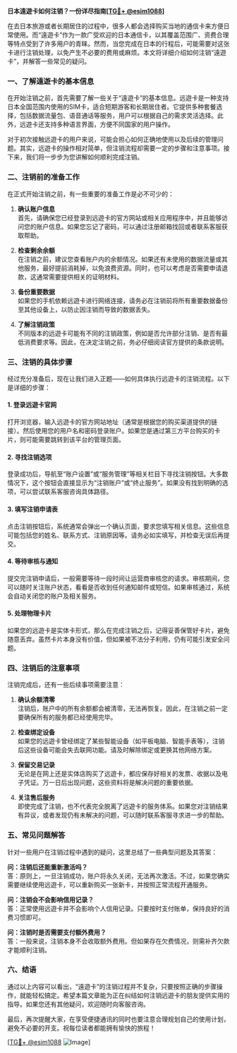 **日本遠遊卡如何注销？一份详尽指南[[TG💪+ @esim1088](https://t.me/s/esim1088)]**

在去日本旅游或者长期居住的过程中，很多人都会选择购买当地的通信卡来方便日常使用。而“遠遊卡”作为一款广受欢迎的日本通信卡，以其覆盖范围广、资费合理等特点受到了许多用户的青睐。然而，当您完成在日本的行程后，可能需要对这张卡进行注销处理，以免产生不必要的费用或麻烦。本文将详细介绍如何注销“遠遊卡”，并解答一些常见的疑问。

### **一、了解遠遊卡的基本信息**

在开始注销之前，首先需要了解一些关于“遠遊卡”的基本信息。远遊卡是一种支持日本全国范围内使用的SIM卡，适合短期游客和长期居住者。它提供多种套餐选择，包括数据流量包、语音通话等服务，用户可以根据自己的需求灵活选择。此外，远遊卡还支持多种语言界面，方便不同国家的用户操作。

对于初次接触远遊卡的用户来说，可能会担心如何正确地使用以及后续的管理问题。其实，远遊卡的操作相对简单，但注销流程却需要一定的步骤和注意事项。接下来，我们将一步步为您讲解如何顺利完成注销。

### **二、注销前的准备工作**

在正式开始注销之前，有一些重要的准备工作是必不可少的：

1. **确认账户信息**  
   首先，请确保您已经登录到远遊卡的官方网站或相关应用程序中，并且能够访问您的账户信息。如果您忘记了密码，可以通过注册邮箱找回或者联系客服获取帮助。

2. **检查剩余余额**  
   在注销之前，建议您查看账户内的余额情况。如果还有未使用的数据流量或其他服务，最好提前消耗掉，以免浪费资源。同时，也可以考虑是否需要申请退款，这通常需要提供相关的证明材料。

3. **备份重要数据**  
   如果您的手机依赖远遊卡进行网络连接，请务必在注销前将所有重要数据备份至其他设备上，以防止因注销而导致的数据丢失。

4. **了解注销政策**  
   不同版本的远遊卡可能有不同的注销政策，例如是否允许部分注销、是否有最低消费要求等。因此，在决定注销之前，务必仔细阅读官方提供的条款说明。

### **三、注销的具体步骤**

经过充分准备后，现在让我们进入正题——如何具体执行远遊卡的注销流程。以下是详细的步骤：

#### **1. 登录远遊卡官网**
打开浏览器，输入远遊卡的官方网站地址（通常是根据您的购买渠道提供的链接）。然后使用您的用户名和密码登录账户。如果您是通过第三方平台购买的卡片，则可能需要跳转到该平台的管理页面。

#### **2. 寻找注销选项**
登录成功后，导航至“账户设置”或“服务管理”等相关栏目下寻找注销按钮。大多数情况下，这个按钮会直接显示为“注销账户”或“终止服务”。如果没有找到明确的选项，可以尝试联系客服咨询具体路径。

#### **3. 填写注销申请表**
点击注销按钮后，系统通常会弹出一个确认页面，要求您填写相关信息。这些信息可能包括您的姓名、联系方式、注销原因等。请务必如实填写，并检查无误后再提交。

#### **4. 等待审核与通知**
提交完注销申请后，一般需要等待一段时间让运营商审核您的请求。审核期间，您可以随时关注账户状态，看看是否收到任何通知邮件或短信。如果审核通过，系统会自动关闭您的账户及相关服务。

#### **5. 处理物理卡片**
如果您的远遊卡是实体卡形式，那么在完成注销之后，记得妥善保管好卡片，避免随意丢弃。虽然卡片本身没有价值，但如果被不法分子利用，仍有可能引发安全问题。

### **四、注销后的注意事项**

注销完成后，还有一些后续事项需要注意：

1. **确认余额清零**  
   注销后，账户中的所有余额都会被清零，无法再恢复。因此，在注销之前一定要确保所有的服务都已经使用完毕。

2. **检查绑定设备**  
   如果您的远遊卡曾经绑定了某些智能设备（如平板电脑、智能手表等），注销后这些设备可能会失去联网功能。请及时解除绑定或更换其他网络方案。

3. **保留交易记录**  
   无论是在网上还是实体店购买了远遊卡，都应保存好相关的发票、收据以及电子凭证。万一日后出现问题，这些资料将是解决问题的重要依据。

4. **关注售后服务**  
   即使完成了注销，也不代表完全脱离了远遊卡的服务体系。如果您对注销结果有异议，或者发现仍有未解决的问题，可以随时联系客服寻求进一步的帮助。

### **五、常见问题解答**

针对一些用户在注销过程中遇到的疑问，这里总结了一些典型问题及其答案：

**问：注销后还能重新激活吗？**  
答：原则上，一旦注销成功，账户将永久关闭，无法再次激活。不过，如果您确实需要继续使用远遊卡，可以重新购买一张新卡，并按照正常流程开通服务。

**问：注销会不会影响信用记录？**  
答：正常使用远遊卡并不会影响个人信用记录。只要按时支付账单，保持良好的消费习惯即可。

**问：注销时是否需要支付额外费用？**  
答：一般来说，注销本身不会收取额外费用。但如果存在欠费情况，则需补齐欠款才能顺利注销。

### **六、结语**

通过以上内容可以看出，“遠遊卡”的注销过程并不复杂，只要按照正确的步骤操作，就能轻松搞定。希望本篇文章能为正在纠结如何注销远遊卡的朋友提供实用的指导。如果您还有其他疑问，欢迎随时向客服咨询。

最后，再次提醒大家，在享受便捷通讯的同时也要注意合理规划自己的使用计划，避免不必要的开支。祝每位读者都能拥有愉快的旅程！

[[TG💪+ @esim1088](https://t.me/s/esim1088) ![Image](https://i.postimg.cc/4NQfJmqS/Snipaste-2025-05-13-00-14-12.png)]